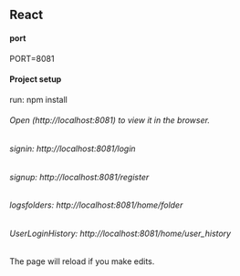## React

#### port

PORT=8081

#### Project setup
run:
npm install



######  Open (http://localhost:8081) to view it in the browser.
######  signin: http://localhost:8081/login
######  signup: http://localhost:8081/register
######  logsfolders: http://localhost:8081/home/folder
######  UserLoginHistory: http://localhost:8081/home/user_history

The page will reload if you make edits.
